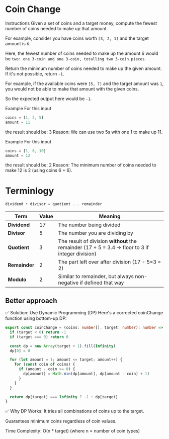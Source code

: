 # Coin Change

Instructions
Given a set of coins and a target money, compute the fewest number of coins needed to make up that amount.

For example, consider you have coins worth `[3, 2, 1]` and the target amount is `6`.

Here, the fewest number of coins needed to make up the amount 6 would be `two: one 3-coin and one 3-coin, totalling two 3-coin pieces`.

Return the minimum number of coins needed to make up the given amount. If it's not possible, return `-1`.

For example, if the available coins were `[5, 7]` and the target amount was `1`, you would not be able to make that amount with the given coins.

So the expected output here would be `-1`.

Example
For this input

```ts
coins = [1, 2, 5]
amount = 11
```

the result should be: 3
Reason: We can use two 5s with one 1 to make up 11.

Example
For this input

```ts
coins = [1, 6, 10]
amount = 12
```

the result should be: 2
Reason: The minimum number of coins needed to make 12 is 2 (using coins 6 + 6).

# Terminlogy

```js
dividend ÷ divisor = quotient ... remainder
```

| Term          | Value | Meaning                                                                                          |
| ------------- | ----- | ------------------------------------------------------------------------------------------------ |
| **Dividend**  | 17    | The number being divided                                                                         |
| **Divisor**   | 5     | The number you are dividing by                                                                   |
| **Quotient**  | 3     | The result of division **without** the remainder (17 ÷ 5 = 3.4 → floor to 3 if integer division) |
| **Remainder** | 2     | The part left over after division (17 - 5×3 = 2)                                                 |
| **Modulo**    | 2     | Similar to remainder, but always non-negative if defined that way                                |

## Better approach

✅ Solution: Use Dynamic Programming (DP)
Here's a corrected coinChange function using bottom-up DP:

```ts
export const coinChange = (coins: number[], target: number): number => {
  if (target < 0) return -1
  if (target === 0) return 0

  const dp = new Array(target + 1).fill(Infinity)
  dp[0] = 0

  for (let amount = 1; amount <= target; amount++) {
    for (const coin of coins) {
      if (amount - coin >= 0) {
        dp[amount] = Math.min(dp[amount], dp[amount - coin] + 1)
      }
    }
  }

  return dp[target] === Infinity ? -1 : dp[target]
}
```

✅ Why DP Works:
It tries all combinations of coins up to the target.

Guarantees minimum coins regardless of coin values.

Time Complexity: O(n \* target) (where n = number of coin types)
